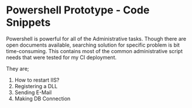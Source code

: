 # Powershell Prototype - Code Snippets

Powershell is powerful for all of the Administrative tasks.  Though there are open documents available, searching solution for specific problem is bit time-consuming.  This contains most of the common administrative script needs that were tested for my CI deployment.

They are;

1. How to restart IIS?
2. Registering a DLL
3. Sending E-Mail
4. Making DB Connection
